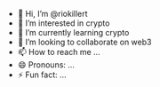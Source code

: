 - 👋 Hi, I’m @riokillert
- 👀 I’m interested in crypto
- 🌱 I’m currently learning crypto
- 💞️ I’m looking to collaborate on web3
- 📫 How to reach me ...
- 😄 Pronouns: ...
- ⚡ Fun fact: ...

<!---
riokillert/riokillert is a ✨ special ✨ repository because its `README.md` (this file) appears on your GitHub profile.
You can click the Preview link to take a look at your changes.
--->
